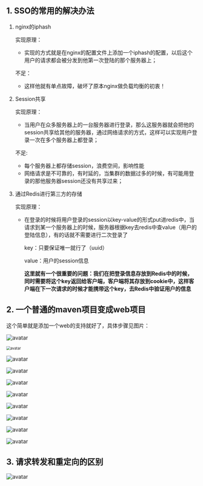 ## 1. SSO的常用的解决办法

1. nginx的iphash

   实现原理：

   - 实现的方式就是在nginx的配置文件上添加一个iphash的配置，以后这个用户的请求都会被分发到他第一次登陆的那个服务器上；

   不足：

   - 这样他就有单点故障，破坏了原本nginx做负载均衡的初衷！

2. Session共享

   实现原理：

   - 当用户在众多服务器上的一台服务器进行登录，那么这服务器就会把他的session共享给其他的服务器，通过网络请求的方式，这样可以实现用户登录一次在多个服务器上都登录；

   不足:

   - 每个服务器上都存储session，浪费空间，影响性能
   - 网络请求是不可靠的，有时延的，当集群的数据过多的时候，有可能用登录的那他服务器session还没有共享过来；

3. 通过Redis进行第三方的存储

   实现原理：

   - 在登录的时候将用户登录的session以key-value的形式put进redis中，当请求到某一个服务器上的时候，服务器根据key去redis中查value（用户的登陆信息），有的话就不需要进行二次登录了

     key：只要保证唯一就行了（uuid）

     value：用户的session信息

     **这里就有一个很重要的问题：我们在把登录信息存放到Redis中的时候，同时需要将这个key返回给客户端，客户端将其存放到cookie中，这样客户端在下一次请求的时候才能携带这个key，去Redis中验证用户的信息**

## 2. 一个普通的maven项目变成web项目

这个简单就是添加一个web的支持就好了，具体步骤见图片：

![avatar](/TIM截图20200412155909.png)

<img src="/TIM截图20200412160201.png" alt="avatar" style="zoom:67%;" />

![avatar](tomcat02.png)

![avatar](tomcat03.png)

![avatar](tomcat04.png)

![avatar](tomcat05.png)

![avatar](tomcat6.png)

![avatar](tomcat7.png)

![avatar](tomcat8.png)

![avatar](tomcat9.png)

## 3. 请求转发和重定向的区别

![avatar](请求转发和重定向的区别.png)
